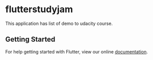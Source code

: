 # flutterstudyjam

This application has list of demo to udacity course.

## Getting Started

For help getting started with Flutter, view our online
[documentation](https://flutter.io/).
